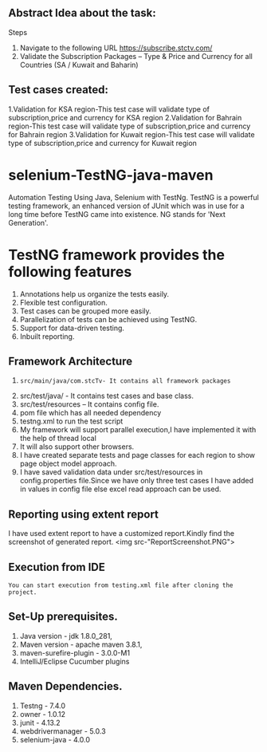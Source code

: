 ## Abstract Idea about the task:
Steps
1. Navigate to the following URL https://subscribe.stctv.com/
2. Validate the Subscription Packages – Type & Price and Currency for all Countries (SA /
Kuwait and Baharin)

## Test cases created:
1.Validation for KSA region-This test case will validate type of subscription,price and currency for KSA region
2.Validation for Bahrain region-This test case will validate type of subscription,price and currency for Bahrain region
3.Validation for Kuwait region-This test case will validate type of subscription,price and currency for Kuwait region

# selenium-TestNG-java-maven

Automation Testing Using Java, Selenium with TestNg.
TestNG is a powerful testing framework, an enhanced version of JUnit which was in use for a long time before TestNG came into existence. NG stands for 'Next Generation'.
# TestNG framework provides the following features

1.	Annotations help us organize the tests easily.
2.	Flexible test configuration.
3.	Test cases can be grouped more easily.
4.	Parallelization of tests can be achieved using TestNG.
5.	Support for data-driven testing.
6.	Inbuilt reporting.

## Framework Architecture

 1.     src/main/java/com.stcTv- It contains all framework packages
 2.	src/test/java/ - It contains test cases and base class.
 3.	src/test/resources – It contains config file.
 4.	pom file which has all needed dependency
 5.	testng.xml to run the test script
 6.	My framework will support parallel execution,I have implemented it with the help of thread local
 7.	It will also support other browsers.
 8.	I have created separate tests and page classes for each region to show page object model approach.
 9.	I have saved validation data under src/test/resources in config.properties file.Since we have only three test cases I have added in values in config file else excel read approach can be used.
 
 ## Reporting using extent report
 I have used extent report to have a customized report.Kindly find the screenshot of generated report.
 <img src-"ReportScreenshot.PNG">
 
## Execution from IDE

	You can start execution from testing.xml file after cloning the project.


## Set-Up prerequisites.

1.	Java version - jdk 1.8.0_281,
2.	Maven version - apache maven 3.8.1,
3.	maven-surefire-plugin - 3.0.0-M1
4.	IntelliJ/Eclipse Cucumber plugins

## Maven Dependencies.

1.	Testng - 7.4.0
2.	owner - 1.0.12
3.	junit - 4.13.2
4.	webdrivermanager - 5.0.3
5.	selenium-java - 4.0.0






